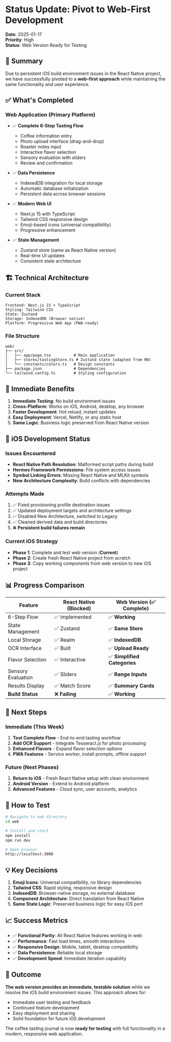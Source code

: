 # Status Update: Pivot to Web-First Development

**Date**: 2025-01-17  
**Priority**: High  
**Status**: Web Version Ready for Testing

## 🔄 Summary

Due to persistent iOS build environment issues in the React Native project, we have successfully pivoted to a **web-first approach** while maintaining the same functionality and user experience.

## ✅ What's Completed

### Web Application (Primary Platform)
- ✅ **Complete 6-Step Tasting Flow**
  - Coffee information entry
  - Photo upload interface (drag-and-drop)
  - Roaster notes input
  - Interactive flavor selection
  - Sensory evaluation with sliders
  - Review and confirmation

- ✅ **Data Persistence**
  - IndexedDB integration for local storage
  - Automatic database initialization
  - Persistent data across browser sessions

- ✅ **Modern Web UI**
  - Next.js 15 with TypeScript
  - Tailwind CSS responsive design
  - Emoji-based icons (universal compatibility)
  - Progressive enhancement

- ✅ **State Management**
  - Zustand store (same as React Native version)
  - Real-time UI updates
  - Consistent state architecture

## 🏗️ Technical Architecture

### Current Stack
```
Frontend: Next.js 15 + TypeScript
Styling: Tailwind CSS
State: Zustand
Storage: IndexedDB (Browser native)
Platform: Progressive Web App (PWA-ready)
```

### File Structure
```
web/
├── src/
│   ├── app/page.tsx          # Main application
│   ├── stores/tastingStore.ts # Zustand state (adapted from RN)
│   └── constants/colors.ts   # Design constants
├── package.json              # Dependencies
└── tailwind.config.ts        # Styling configuration
```

## 🎯 Immediate Benefits

1. **Immediate Testing**: No build environment issues
2. **Cross-Platform**: Works on iOS, Android, desktop, any browser
3. **Faster Development**: Hot reload, instant updates
4. **Easy Deployment**: Vercel, Netlify, or any static host
5. **Same Logic**: Business logic preserved from React Native version

## 🚧 iOS Development Status

### Issues Encountered
- **React Native Path Resolution**: Malformed script paths during build
- **Hermes Framework Permissions**: File system access issues
- **Symbol Linking Errors**: Missing React Native and MLKit symbols
- **New Architecture Complexity**: Build conflicts with dependencies

### Attempts Made
1. ✅ Fixed provisioning profile destination issues
2. ✅ Updated deployment targets and architecture settings
3. ✅ Disabled New Architecture, switched to Legacy
4. ✅ Cleaned derived data and build directories
5. ❌ **Persistent build failures remain**

### Current iOS Strategy
- **Phase 1**: Complete and test web version (**Current**)
- **Phase 2**: Create fresh React Native project from scratch
- **Phase 3**: Copy working components from web version to new iOS project

## 📊 Progress Comparison

| Feature | React Native (Blocked) | Web Version (✅ Complete) |
|---------|----------------------|--------------------------|
| 6-Step Flow | ✅ Implemented | ✅ **Working** |
| State Management | ✅ Zustand | ✅ **Same Store** |
| Local Storage | ✅ Realm | ✅ **IndexedDB** |
| OCR Interface | ✅ Built | ✅ **Upload Ready** |
| Flavor Selection | ✅ Interactive | ✅ **Simplified Categories** |
| Sensory Evaluation | ✅ Sliders | ✅ **Range Inputs** |
| Results Display | ✅ Match Score | ✅ **Summary Cards** |
| **Build Status** | ❌ **Failing** | ✅ **Working** |

## 🎯 Next Steps

### Immediate (This Week)
1. **Test Complete Flow** - End-to-end tasting workflow
2. **Add OCR Support** - Integrate Tesseract.js for photo processing
3. **Enhanced Flavors** - Expand flavor selection options
4. **PWA Features** - Service worker, install prompts, offline support

### Future (Next Phases)
1. **Return to iOS** - Fresh React Native setup with clean environment
2. **Android Version** - Extend to Android platform
3. **Advanced Features** - Cloud sync, user accounts, analytics

## 🚀 How to Test

```bash
# Navigate to web directory
cd web

# Install and start
npm install
npm run dev

# Open browser
http://localhost:3000
```

## 💡 Key Decisions

1. **Emoji Icons**: Universal compatibility, no library dependencies
2. **Tailwind CSS**: Rapid styling, responsive design
3. **IndexedDB**: Browser-native storage, no external database
4. **Component Architecture**: Direct translation from React Native
5. **Same State Logic**: Preserved business logic for easy iOS port

## 📈 Success Metrics

- ✅ **Functional Parity**: All React Native features working in web
- ✅ **Performance**: Fast load times, smooth interactions
- ✅ **Responsive Design**: Mobile, tablet, desktop compatibility
- ✅ **Data Persistence**: Reliable local storage
- ✅ **Development Speed**: Immediate iteration capability

## 🎉 Outcome

**The web version provides an immediate, testable solution** while we resolve the iOS build environment issues. This approach allows for:

- Immediate user testing and feedback
- Continued feature development
- Easy deployment and sharing
- Solid foundation for future iOS development

The coffee tasting journal is now **ready for testing** with full functionality in a modern, responsive web application.
